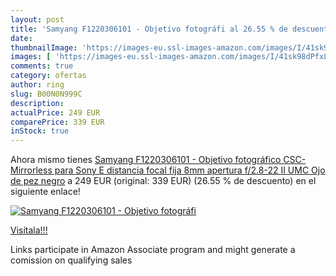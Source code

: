 ```yaml
---
layout: post
title: 'Samyang F1220306101 - Objetivo fotográfi al 26.55 % de descuento'
date: 
thumbnailImage: 'https://images-eu.ssl-images-amazon.com/images/I/41sk98dPfxL._SL200_.jpg'
images: [ 'https://images-eu.ssl-images-amazon.com/images/I/41sk98dPfxL._SL200_.jpg' ]
comments: true
category: ofertas
author: ring
slug: B00N0N999C
description:
actualPrice: 249 EUR
comparePrice: 339 EUR
inStock: true
---
```


Ahora mismo tienes [Samyang F1220306101 - Objetivo fotográfico CSC-Mirrorless para Sony E  distancia focal fija 8mm  apertura f/2.8-22 II UMC  Ojo de pez   negro](https://www.amazon.es/dp/B00N0N999C/?tag=tolees-21) a 249 EUR (original: 339 EUR) (26.55 %  de descuento) en el siguiente enlace!

[![Samyang F1220306101 - Objetivo fotográfi](https://images-eu.ssl-images-amazon.com/images/I/41sk98dPfxL._SL200_.jpg)](https://www.amazon.es/dp/B00N0N999C/?tag=tolees-21)

[Visítala!!!](https://www.amazon.es/dp/B00N0N999C/?tag=tolees-21)

Links participate in Amazon Associate program and might generate a comission on qualifying sales
